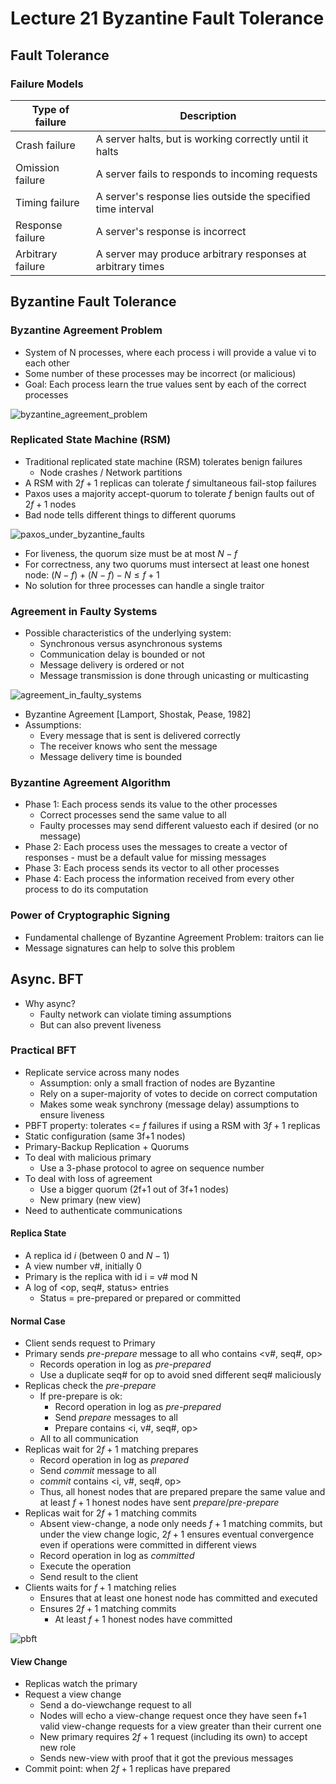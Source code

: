 # Lecture 21 Byzantine Fault Tolerance

## Fault Tolerance

### Failure Models

| Type of failure   | Description                                                  |
| ----------------- | ------------------------------------------------------------ |
| Crash failure     | A server halts, but is working correctly until it halts      |
| Omission failure  | A server fails to responds to incoming requests              |
| Timing failure    | A server's response lies outside the specified time interval |
| Response failure  | A server's response is incorrect                             |
| Arbitrary failure | A server may produce arbitrary responses at arbitrary times  |

## Byzantine Fault Tolerance

### Byzantine Agreement Problem

* System of N processes, where each process i will provide a value vi to each other
* Some number of these processes may be incorrect (or malicious)
* Goal: Each process learn the true values sent by each of the correct processes

![byzantine_agreement_problem](images/lecture21-bft/byzantine_agreement_problem.png)

### Replicated State Machine (RSM)

* Traditional replicated state machine (RSM) tolerates benign failures
  * Node crashes / Network partitions
* A RSM with $2f+1$ replicas can tolerate $f$ simultaneous fail-stop failures
* Paxos uses a majority accept-quorum to tolerate $f$ benign faults out of $2f+1$ nodes
* Bad node tells different things to different quorums

![paxos_under_byzantine_faults](images/lecture21-bft/paxos_under_byzantine_faults.png)

* For liveness, the quorum size must be at most $N-f$
* For correctness, any two quorums must intersect at least one honest node: $(N-f)+(N-f)-N \leq f+1$
* No solution for three processes can handle a single traitor

### Agreement in Faulty Systems

* Possible characteristics of the underlying system:
  * Synchronous versus asynchronous systems
  * Communication delay is bounded or not
  * Message delivery is ordered or not
  * Message transmission is done through unicasting or multicasting

![agreement_in_faulty_systems](images/lecture21-bft/agreement_in_faulty_systems.png)

* Byzantine Agreement [Lamport, Shostak, Pease, 1982]
* Assumptions:
  * Every message that is sent is delivered correctly
  * The receiver knows who sent the message
  * Message delivery time is bounded

### Byzantine Agreement Algorithm

* Phase 1: Each process sends its value to the other processes
  * Correct processes send the same value to all
  * Faulty processes may send different valuesto each if desired (or no message)
* Phase 2: Each process uses the messages to create a vector of responses - must be a default value for missing messages
* Phase 3: Each process sends its vector to all other processes
* Phase 4: Each process the information received from every other process to do its computation

### Power of Cryptographic Signing

* Fundamental challenge of Byzantine Agreement Problem: traitors can lie
* Message signatures can help to solve this problem

## Async. BFT

* Why async?
  * Faulty network can violate timing assumptions
  * But can also prevent liveness

### Practical BFT

* Replicate service across many nodes
  * Assumption: only a small fraction of nodes are Byzantine
  * Rely on a super-majority of votes to decide on correct computation
  * Makes some weak synchrony (message delay) assumptions to ensure liveness
* PBFT property: tolerates <= $f$ failures if using a RSM with $3f+1$ replicas
* Static configuration (same 3f+1 nodes)
* Primary-Backup Replication + Quorums
* To deal with malicious primary
  * Use a 3-phase protocol to agree on sequence number
* To deal with loss of agreement
  * Use a bigger quorum (2f+1 out of 3f+1 nodes)
  * New primary (new view)
* Need to authenticate communications

#### Replica State

* A replica id $i$ (between $0$ and $N-1$)
* A view number v#, initially 0
* Primary is the replica with id i = v# mod N
* A log of <op, seq#, status> entries
  * Status = pre-prepared or prepared or committed

#### Normal Case

* Client sends request to Primary
* Primary sends *pre-prepare* message to all who contains <v#, seq#, op>
  * Records operation in log as *pre-prepared*
  * Use a duplicate seq# for op to avoid sned different seq# maliciously
* Replicas check the *pre-prepare*
  * If pre-prepare is ok:
    * Record operation in log as *pre-prepared*
    * Send *prepare* messages to all
    * Prepare contains <i, v#, seq#, op>
  * All to all communication
* Replicas wait for $2f+1$ matching prepares
  * Record operation in log as *prepared*
  * Send *commit* message to all
  * *commit* contains <i, v#, seq#, op>
  * Thus, all honest nodes that are prepared prepare the same value and at least $f+1$ honest nodes have sent *prepare*/*pre-prepare*
* Replicas wait for $2f+1$ matching commits
  * Absent view-change, a node only needs $f+1$ matching commits, but under the view change logic, $2f+1$ ensures eventual convergence even if operations were committed in different views
  * Record operation in log as *committed*
  * Execute the operation
  * Send result to the client
* Clients waits for $f+1$ matching relies
  * Ensures that at least one honest node has committed and executed
  * Ensures $2f+1$ matching commits
    * At least $f+1$ honest nodes have committed

![pbft](images/lecture21-bft/pbft.png)

#### View Change

* Replicas watch the primary
* Request a view change
  * Send a do-viewchange request to all
  * Nodes will echo a view-change request once they have seen f+1 valid view-change requests for a view greater than their current one
  * New primary requires $2f+1$ request (including its own) to accept new role
  * Sends new-view with proof that it got the previous messages
* Commit point: when $2f+1$ replicas have prepared
